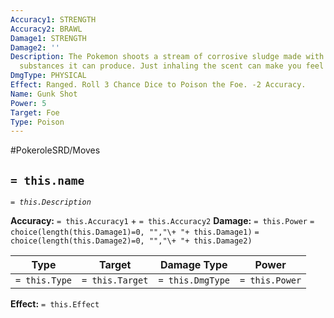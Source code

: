 ```yaml
---
Accuracy1: STRENGTH
Accuracy2: BRAWL
Damage1: STRENGTH
Damage2: ''
Description: The Pokemon shoots a stream of corrosive sludge made with the most toxic
  substances it can produce. Just inhaling the scent can make you feel very sick.
DmgType: PHYSICAL
Effect: Ranged. Roll 3 Chance Dice to Poison the Foe. -2 Accuracy.
Name: Gunk Shot
Power: 5
Target: Foe
Type: Poison
---
```


#PokeroleSRD/Moves

## `= this.name` 
*`= this.Description`*

**Accuracy:** `= this.Accuracy1` + `= this.Accuracy2`
**Damage:** `= this.Power` `= choice(length(this.Damage1)=0, "","\+ "+ this.Damage1)` `= choice(length(this.Damage2)=0, "","\+ "+ this.Damage2)`

| Type          | Target          | Damage Type          | Power          |
| ------------- | --------------- | ---------------- | -------------- |
| `= this.Type` | `= this.Target` | `= this.DmgType` | `= this.Power` | 

**Effect:** `= this.Effect`